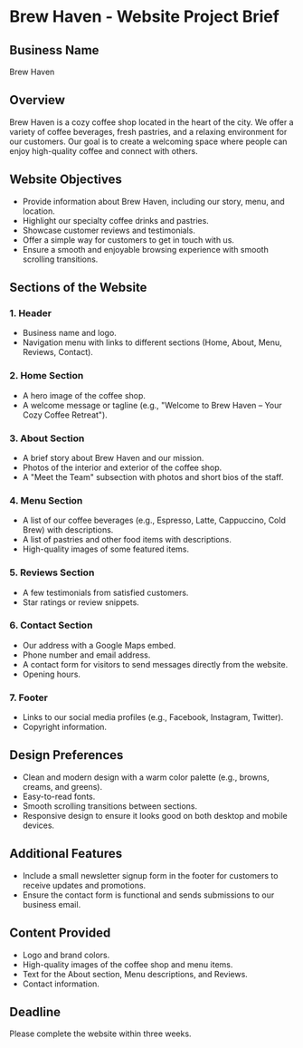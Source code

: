 # Brew Haven - Website Project Brief



## Business Name
Brew Haven

## Overview
Brew Haven is a cozy coffee shop located in the heart of the city. We offer a variety of coffee beverages, fresh pastries, and a relaxing environment for our customers. Our goal is to create a welcoming space where people can enjoy high-quality coffee and connect with others.

## Website Objectives
- Provide information about Brew Haven, including our story, menu, and location.
- Highlight our specialty coffee drinks and pastries.
- Showcase customer reviews and testimonials.
- Offer a simple way for customers to get in touch with us.
- Ensure a smooth and enjoyable browsing experience with smooth scrolling transitions.

## Sections of the Website

### 1. Header
- Business name and logo.
- Navigation menu with links to different sections (Home, About, Menu, Reviews, Contact).

### 2. Home Section
- A hero image of the coffee shop.
- A welcome message or tagline (e.g., "Welcome to Brew Haven – Your Cozy Coffee Retreat").

### 3. About Section
- A brief story about Brew Haven and our mission.
- Photos of the interior and exterior of the coffee shop.
- A "Meet the Team" subsection with photos and short bios of the staff.

### 4. Menu Section
- A list of our coffee beverages (e.g., Espresso, Latte, Cappuccino, Cold Brew) with descriptions.
- A list of pastries and other food items with descriptions.
- High-quality images of some featured items.

### 5. Reviews Section
- A few testimonials from satisfied customers.
- Star ratings or review snippets.

### 6. Contact Section
- Our address with a Google Maps embed.
- Phone number and email address.
- A contact form for visitors to send messages directly from the website.
- Opening hours.

### 7. Footer
- Links to our social media profiles (e.g., Facebook, Instagram, Twitter).
- Copyright information.

## Design Preferences
- Clean and modern design with a warm color palette (e.g., browns, creams, and greens).
- Easy-to-read fonts.
- Smooth scrolling transitions between sections.
- Responsive design to ensure it looks good on both desktop and mobile devices.

## Additional Features
- Include a small newsletter signup form in the footer for customers to receive updates and promotions.
- Ensure the contact form is functional and sends submissions to our business email.

## Content Provided
- Logo and brand colors.
- High-quality images of the coffee shop and menu items.
- Text for the About section, Menu descriptions, and Reviews.
- Contact information.

## Deadline
Please complete the website within three weeks.